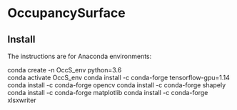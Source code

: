 # OccupancySurface

## Install

The instructions are for Anaconda environments:

conda create -n OccS_env python=3.6 <br>
conda activate OccS_env
conda install -c conda-forge tensorflow-gpu=1.14
conda install -c conda-forge opencv
conda install -c conda-forge shapely
conda install -c conda-forge matplotlib
conda install -c conda-forge xlsxwriter
